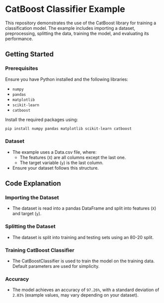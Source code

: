 # CatBoost Classifier Example

This repository demonstrates the use of the CatBoost library for training a classification model. The example includes importing a dataset, preprocessing, splitting the data, training the model, and evaluating its performance.

## Getting Started

### Prerequisites
Ensure you have Python installed and the following libraries:
- `numpy`
- `pandas`
- `matplotlib`
- `scikit-learn`
- `catboost`

Install the required packages using:
```bash
pip install numpy pandas matplotlib scikit-learn catboost
```
### Dataset

- The example uses a Data.csv file, where:
  - The features (`X`) are all columns except the last one.
  - The target variable (`y`) is the last column.
- Ensure your dataset follows this structure.

## Code Explanation
### Importing the Dataset
- The dataset is read into a pandas DataFrame and split into features (`X`) and target (`y`).

### Splitting the Dataset
- The dataset is split into training and testing sets using an 80-20 split.

### Training CatBoost Classifier
- The CatBoostClassifier is used to train the model on the training data. Default parameters are used for simplicity.

### Accuracy
- The model achieves an accuracy of `97.26%`, with a standard deviation of `2.03%` (example values, may vary depending on your dataset).
  
